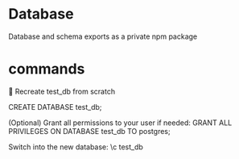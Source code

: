 # Database
Database and schema exports as a private npm package



# commands

🧼 Recreate test_db from scratch

CREATE DATABASE test_db;

(Optional) Grant all permissions to your user if needed:
GRANT ALL PRIVILEGES ON DATABASE test_db TO postgres;

Switch into the new database:
\c test_db